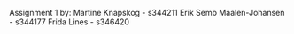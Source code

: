 Assignment 1 by: 
Martine Knapskog - s344211
Erik Semb Maalen-Johansen - s344177
Frida Lines - s346420